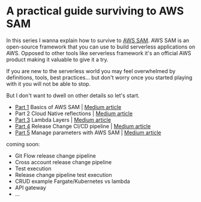 # A practical guide surviving to AWS SAM

In this series I wanna explain how to survive to [AWS SAM](https://github.com/awslabs/serverless-application-model).
AWS SAM is an open-source framework that you can use to build serverless applications on AWS. Opposed to other tools like 
serverless framework it's an official AWS product making it valuable to give it a try.

If you are new to the serverless world you may feel overwhelmed by definitions, tools, best practices... but don't worry once you started 
playing with it you will not be able to stop.

But I don't want to dwell on other details so let's start.

- [Part 1](sam) Basics of AWS SAM | [Medium article](https://aws.plainenglish.io/in-this-series-ill-try-explain-how-to-survive-to-aws-sam-don-t-get-me-wrong-i-really-like-this-3c1ff2dfca68?source=friends_link&sk=4c285b5078d87c927ff72f718021d5d5)
- Part 2 Cloud Native reflections |  [Medium article](https://aws.plainenglish.io/a-practical-guide-surviving-to-aws-sam-part-2-332c2e0c0c68?source=friends_link&sk=248fe1154a8068cf1554b9dfcda08f1a)
- [Part 3](layers)  Lambda Layers | [Medium article](https://aws.plainenglish.io/a-practical-guide-surviving-aws-sam-part-3-lambda-layers-8a55eb5d2cbe?source=friends_link&sk=26197a231ee55de2f4ee63ea7f1032f0)
- [Part 4](release_change) Release Change CI/CD pipeline | [Medium article](https://aws.plainenglish.io/a-practical-guide-to-surviving-aws-sam-9a1070c8b3e8?source=friends_link&sk=eb969cfaaf5aecc9048875afdda3942e)
- [Part 5](parameters) Manage parameters with AWS SAM | [Medium article](https://aws.plainenglish.io/a-practical-guide-to-surviving-aws-sam-d8ab141b3d25?source=friends_link&sk=f0d787fbe47ed8f9d89ac150494583f9)

coming soon: 
- Git Flow release change  pipeline
- Cross account release change pipeline
- Test execution
- Release change pipeline test execution  
- CRUD example Fargate/Kubernetes vs lambda 
- API gateway
- ...
